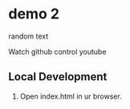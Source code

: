 # demo 2 

random text

Watch github control youtube 

## Local Development 
1. Open index.html in ur browser. 